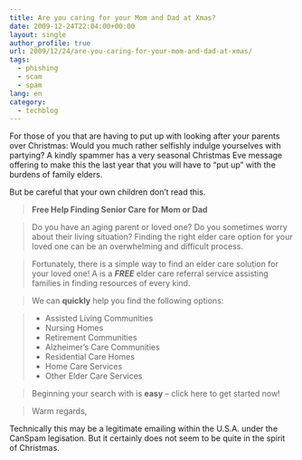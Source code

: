 ```yaml
---
title: Are you caring for your Mom and Dad at Xmas?
date: 2009-12-24T22:04:00+00:00
layout: single
author_profile: true
url: 2009/12/24/are-you-caring-for-your-mom-and-dad-at-xmas/
tags:
  - phishing
  - scam
  - spam
lang: en
category: 
  - techblog
---
```

For those of you that are having to put up with looking after your parents over Christmas: Would you much rather selfishly indulge yourselves with partying? A kindly spammer has a very seasonal Christmas Eve message offering to make this the last year that you will have to “put up” with the burdens of family elders.

But be careful that your own children don’t read this.

> **Free Help Finding Senior Care for Mom or Dad**

> Do you have an aging parent or loved one? Do you sometimes worry about their living situation? Finding the right elder care option for your loved one can be an overwhelming and difficult process.

> Fortunately, there is a simple way to find an elder care solution for your loved one! A <business name=""> is a **_FREE_** elder care referral service assisting families in finding resources of every kind.</business> 

> We can **quickly** help you find the following options:

>   * Assisted Living Communities 
>   * Nursing Homes
>   * Retirement Communities
>   * Alzheimer’s Care Communities
>   * Residential Care Homes
>   * Home Care Services
>   * Other Elder Care Services

> Beginning your search with <business name=""> is **easy** – click here to get started now!</business> 

> Warm regards,

> <business name=""></business>

Technically this may be a legitimate emailing within the U.S.A. under the CanSpam legisation. But it certainly does not seem to be quite in the spirit of Christmas.